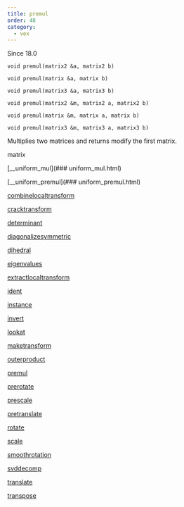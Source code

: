 ```yaml
---
title: premul
order: 48
category:
  - vex
---
```




Since 18.0

`void premul(matrix2 &a, matrix2 b)`

`void premul(matrix &a, matrix b)`

`void premul(matrix3 &a, matrix3 b)`

`void premul(matrix2 &m, matrix2 a, matrix2 b)`

`void premul(matrix &m, matrix a, matrix b)`

`void premul(matrix3 &m, matrix3 a, matrix3 b)`

Multiplies two matrices and returns modify the first matrix.


matrix

[\_\_uniform\_mul](### uniform_mul.html)

[\_\_uniform\_premul](### uniform_premul.html)

[combinelocaltransform](combinelocaltransform.html)

[cracktransform](cracktransform.html)

[determinant](determinant.html)

[diagonalizesymmetric](diagonalizesymmetric.html)

[dihedral](dihedral.html)

[eigenvalues](eigenvalues.html)

[extractlocaltransform](extractlocaltransform.html)

[ident](ident.html)

[instance](instance.html)

[invert](invert.html)

[lookat](lookat.html)

[maketransform](maketransform.html)

[outerproduct](outerproduct.html)

[premul](premul.html)

[prerotate](prerotate.html)

[prescale](prescale.html)

[pretranslate](pretranslate.html)

[rotate](rotate.html)

[scale](scale.html)

[smoothrotation](smoothrotation.html)

[svddecomp](svddecomp.html)

[translate](translate.html)

[transpose](transpose.html)
